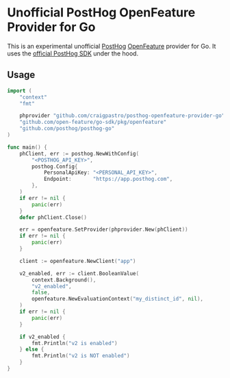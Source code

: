 # Unofficial PostHog OpenFeature Provider for Go

This is an experimental unofficial [PostHog](https://posthog.com/)
[OpenFeature](https://openfeature.dev/) provider for Go. It uses the
[official PostHog SDK](https://github.com/PostHog/posthog-go) under the hood.

## Usage

```go
import (
	"context"
	"fmt"

	phprovider "github.com/craigpastro/posthog-openfeature-provider-go"
	"github.com/open-feature/go-sdk/pkg/openfeature"
	"github.com/posthog/posthog-go"
)

func main() {
	phClient, err := posthog.NewWithConfig(
		"<POSTHOG_API_KEY>",
		posthog.Config{
			PersonalApiKey: "<PERSONAL_API_KEY>",
			Endpoint:       "https://app.posthog.com",
		},
	)
	if err != nil {
		panic(err)
	}
	defer phClient.Close()

	err = openfeature.SetProvider(phprovider.New(phClient))
	if err != nil {
		panic(err)
	}

	client := openfeature.NewClient("app")

	v2_enabled, err := client.BooleanValue(
		context.Background(),
		"v2_enabled",
		false,
		openfeature.NewEvaluationContext("my_distinct_id", nil),
	)
	if err != nil {
		panic(err)
	}

	if v2_enabled {
		fmt.Println("v2 is enabled")
	} else {
		fmt.Println("v2 is NOT enabled")
	}
}
```
